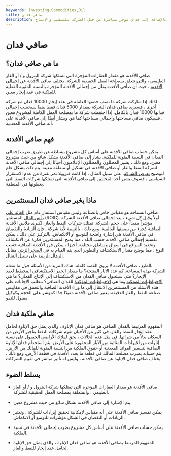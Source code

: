 ```yaml
---
keywords: Investing,Commodities,Oil
title: صافي فدان
description: يمثل صافي الأفدنة حصة ملكية شركة نفطية في مشاريع مشتركة بالإضافة إلى فدان مؤجر مباشرة من قبل الشركة للتنقيب والإنتاج.
---
```


# صافي فدان
## ما هي صافي فدان؟

صافي الأفدنة هو مقدار العقارات المؤجرة التي تمتلكها شركة البترول و / أو الغاز الطبيعي ، والتي تتعلق بمصلحة العمل الحقيقية للشركة. يختلف صافي الأفدنة عن [إجمالي الأفدنة](/gross-acres) ، حيث أن صافي الأفدنة يقلل من إجمالي الأفدنة المؤجرة بالنسبة المئوية الفعلية للملكية في عقد إيجار معين.

لذلك إذا شاركت شركة ما نصف حصتها العاملة في عقد إيجار 10000 فدان مع شركة أخرى ، فسيزيد صافي فدان الشركة بمقدار 5000 فدان فقط بينما سيحسب إجمالي فدانها 10000 فدان بالكامل. إذا احتفظت شركة ما بمصلحة العمل الكاملة لمشروع معين ، فسيكون صافي مساحتها وإجمالي مساحتها كما هو. ويشار أيضًا إلى صافي الأفدنة على أنه صافي الأفدنة المعدنية.

## فهم صافي الأفدنة

يمكن حساب صافي الأفدنة على أساس كل مشروع ببساطة عن طريق ضرب إجمالي الفدان في النسبة المئوية للملكية. يشار إلى صافي الأفدنة بشكل شائع من حيث مشروع معين. ومع ذلك ، يشير المحللون والمحللون الإعلاميون أحيانًا إلى إجمالي صافي الأفدنة لشركة النفط والغاز أو صافي الأفدنة في تشكيل أو منطقة معينة. يتم ذلك بشكل عام لتوضيح [تعرض الشركة](/marketexposure). على سبيل المثال ، إذا كانت فنزويلا تمر بفترة من عدم الاستقرار السياسي ، فسوف يشير أحد المحللين إلى صافي الأفدنة التي تمتلكها شركات النفط التي يغطونها في المنطقة.

## ماذا يخبر صافي فدان المستثمرين

صافي المساحة هو مقياس خاص بالصناعة وليس مقياس استثمار عام مثل [العائد على رأس المال](/returnoninvestmentcapital) المستثمر (ROIC). أولاً وقبل كل شيء ، يعد إجمالي صافي الأفدنة للشركة مؤشراً مفيداً على حجم الشركة. تمتلك شركات النفط والغاز الكبرى ملايين الأفدنة الصافية كجزء من بصمتها العالمية. ومع ذلك ، بالنسبة لأية شركة ، فإن الزيادة والنقصان في صافي الأفدنة هي إشارة واضحة للتوسع أو الانكماش. بالتركيز على ذلك ، يمكن تقسيم إجمالي صافي الأفدنة حسب البلد ، مما يمنح المستثمرين فكرة عن الانكشاف وتحديد المواقع في أسواق ومناطق مختلفة. أخيرًا ، يمكن فرز الأفدنة الصافية حسب النوع ، مما يوضح مقدار الاستكشاف والتطوير الذي يتم القيام به في [الصخر الزيتي](/shaleoil) مقابل [الرمال الزيتية](/oilsand) على سبيل المثال.

بالطبع ، صافي الأفدنة لا يروي القصة كاملة. هناك المزيد من الأسئلة حول ما تفعله الشركة بهذه المساحة. كم عدد الآبار المنتجة؟ ما مقدار الحفر الاستكشافي المخطط لعقد الإيجار؟ متى سيتحول صافي الفدان من الاستكشاف إلى الإنتاج الفعلي؟ ما هي [الاحتياطيات الممكنة](/possible-reserves) وما هي [الاحتياطيات المؤكدة](/proven-reserves) للفدان الصافي؟ تتطلب الإجابات على هذه الأسئلة من المستثمرين الانتقال إلى ما وراء الأفدنة الصافية والتعمق في مقاييس صناعة النفط والغاز الدقيقة. يعتبر صافي الأفدنة مفيدًا جدًا كمؤشر على الحجم وكوكيل مقبول للنمو.

## صافي ملكية فدان

المفهوم المرتبط بالفدان الصافي هو صافي فدان الإتاوة ، والذي يمثل حق الإتاوة لحامل عقد إيجار للنفط والغاز. في كثير من الأحيان تقوم شركات النفط بتأجير الأرض من السكان بدلاً من شرائها. في مثل هذه الحالات ، يحق لملاك الأراضي الحصول على نسبة إتاوات من الإيرادات المتأتية من الآبار المحفورة على الأرض. يتم استخدام فدان الإتاوة الصافية لتسعير الفوائد المعدنية أو حقوق الملكية من النسبة المئوية للمالك من الأرض. يتم حسابه بضرب مصلحة المالك في قطعة ما بعدد الأفدنة في قطعة الأرض. ومع ذلك ، يختلف صافي فدان الإتاوة عن صافي الأفدنة ، وليس له تأثير مباشر في تقييم الشركات.

## يسلط الضوء

- صافي الأفدنة هو مقدار العقارات المؤجرة التي تمتلكها شركة البترول و / أو الغاز الطبيعي ، والمتعلقة بمصلحة العمل الحقيقية للشركة.

- يتم الإشارة إلى صافي الأفدنة بشكل شائع من حيث مشروع معين.

- يمكن تفسير صافي الأفدنة على أنه مقياس لإمكانية تحقيق إيرادات للشركة ، وتعتبر الزيادات أو النقصان في الشكل مؤشرات للتوسع أو الانكماش.

- يمكن حساب صافي الأفدنة على أساس كل مشروع بضرب إجمالي الأفدنة في نسبة الملكية.

- المفهوم المرتبط بصافي الأفدنة هو صافي فدان الإتاوة ، والذي يمثل حق الإتاوة لحامل عقد إيجار للنفط والغاز.

